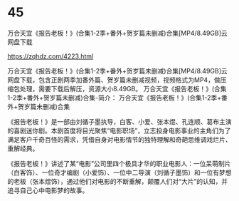 # 45
万合天宜《报告老板！》(合集1-2季+番外+贺岁篇未删减)合集[MP4/8.49GB]云网盘下载

https://zqhdz.com/4223.html

万合天宜《报告老板！》(合集1-2季+番外+贺岁篇未删减)合集[MP4/8.49GB]云网盘下载，包含正剧两季加番外篇、贺岁篇未删减视频，视频格式为MP4，做压缩包处理，需要下载后解压，资源大小8.49GB。
万合天宜《报告老板！》(合集1-2季+番外+贺岁篇未删减)合集-简介：
万合天宜《报告老板！》(合集1-2季+番外+贺岁篇未删减)合集

《报告老板！》是一部由刘循子墨执导，白客、小爱、张本煜、孔连顺、葛布主演的喜剧迷你剧。本剧首度将目光聚焦“电影职场”，立志投身电影事业的主角们为了满足客户千奇百怪的需求，凭借自身对电影情节的独特理解和奇葩思维调戏烂片、重解经典。

《报告老板！》讲述了某“电影”公司里四个极具才华的职业电影人：一位呆萌制片（白客饰）、一位奇才编剧（小爱饰）、一位中二导演（刘循子墨饰）和一位有梦想的老板（张本煜饰），通过他们对电影的不断重解，颠覆人们对“大片”的认知，并追寻自己心中电影梦的故事。
